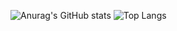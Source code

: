![Anurag's GitHub stats](https://github-readme-stats.vercel.app/api?username=wallacevidotoprog&show_icons=true&theme=vue)
![Top Langs](https://github-readme-stats.vercel.app/api/top-langs/?username=wallacevidotoprog)

